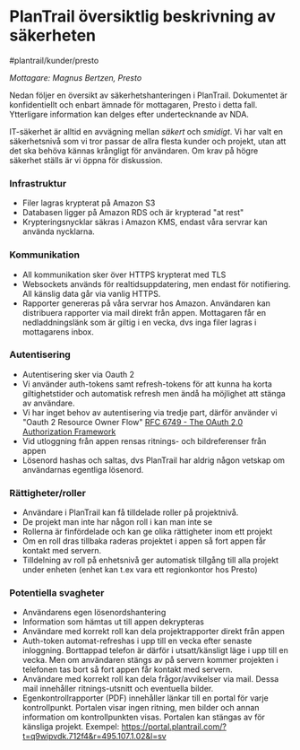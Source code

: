 # PlanTrail översiktlig beskrivning av säkerheten  
#plantrail/kunder/presto

*Mottagare: Magnus Bertzen, Presto*

Nedan följer en översikt av säkerhetshanteringen i PlanTrail. Dokumentet är konfidentiellt och enbart ämnade för mottagaren, Presto i detta fall. Ytterligare information kan delges efter undertecknande av NDA.

IT-säkerhet är alltid en avvägning mellan *säkert* och *smidigt*. Vi har valt en säkerhetsnivå som vi tror passar de allra flesta kunder och projekt, utan att det ska behöva kännas krångligt för användaren. Om krav på högre säkerhet ställs är vi öppna för diskussion.

### Infrastruktur
* Filer lagras krypterat på Amazon S3
* Databasen ligger på Amazon RDS och är krypterad "at rest"
* Krypteringsnycklar säkras i Amazon KMS, endast våra servrar kan använda nycklarna.

### Kommunikation
* All kommunikation sker över HTTPS krypterat med TLS
* Websockets används för realtidsuppdatering, men endast för notifiering. All känslig data går via vanlig HTTPS.
* Rapporter genereras på våra servrar hos Amazon. Användaren kan distribuera rapporter via mail direkt från appen. Mottagaren får en nedladdningslänk som är giltig i en vecka, dvs inga filer lagras i mottagarens inbox.

### Autentisering
* Autentisering sker via Oauth 2
* Vi använder auth-tokens samt refresh-tokens för att kunna ha korta giltighetstider och automatisk refresh men ändå ha möjlighet att stänga av användare.
* Vi har inget behov av autentisering via tredje part, därför använder vi "Oauth 2 Resource Owner Flow" [RFC 6749 - The OAuth 2.0 Authorization Framework](https://datatracker.ietf.org/doc/html/rfc6749%23section-1.3.3)
* Vid utloggning från appen rensas ritnings- och bildreferenser från appen
* Lösenord hashas och saltas, dvs PlanTrail har aldrig någon vetskap om användarnas egentliga lösenord.

### Rättigheter/roller
* Användare i PlanTrail kan få tilldelade roller på projektnivå. 
* De projekt man inte har någon roll i kan man inte se
* Rollerna är finfördelade och kan ge olika rättigheter inom ett projekt
* Om en roll dras tillbaka raderas projektet i appen så fort appen får kontakt med servern.
* Tilldelning av roll på enhetsnivå ger automatisk tillgång till alla projekt under enheten (enhet kan t.ex vara ett regionkontor hos Presto)

### Potentiella svagheter
* Användarens egen lösenordshantering
* Information som hämtas ut till appen dekrypteras
* Användare med korrekt roll kan dela projektrapporter direkt från appen
* Auth-token automat-refreshas i upp till en vecka efter senaste inloggning. Borttappad telefon är därför i utsatt/känsligt läge i upp till en vecka. Men om användaren stängs av på servern kommer projekten i telefonen tas bort så fort appen får kontakt med servern.
* Användare med korrekt roll kan dela frågor/avvikelser via mail. Dessa mail innehåller ritnings-utsnitt och eventuella bilder.
* Egenkontrollrapporter (PDF) innehåller länkar till en portal för varje kontrollpunkt. Portalen visar ingen ritning, men bilder och annan information om kontrollpunkten visas. Portalen kan stängas av för känsliga projekt.
Exempel: https://portal.plantrail.com/?t=q9wipvdk.712f4&r=495.107.1.02&l=sv